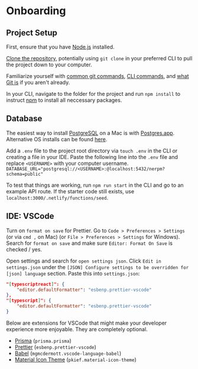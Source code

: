 # Onboarding

## Project Setup

First, ensure that you have [Node.js](https://nodejs.org/en/) installed.

[Clone the repository](https://docs.github.com/en/github/creating-cloning-and-archiving-repositories/cloning-a-repository), potentially using `git clone` in your preferred CLI to pull the project down to your computer.

Familiarize yourself with [common git commands](https://education.github.com/git-cheat-sheet-education.pdf), [CLI commands](https://www.w3schools.com/whatis/whatis_cli.asp), and [what Git is](https://www.atlassian.com/git/tutorials/what-is-git) if you aren't already.

In your CLI, navigate to the folder for the project and run `npm install` to instruct [npm](https://www.npmjs.com/about) to install all neccessary packages.

## Database

The easiest way to install [PostgreSQL](https://www.postgresql.org) on a Mac is with [Postgres.app](https://postgresapp.com).
Alternative OS installs can be found [here](https://www.postgresql.org/download/).

Add a `.env` file to the project root directory via `touch .env` in the CLI or creating a file in your IDE.
Paste the following line into the `.env` file and replace `<USERNAME>` with your computer username.
`DATABASE_URL="postgresql://<USERNAME>:@localhost:5432/nerpm?schema=public"`

To test that things are working, run `npm run start` in the CLI and go to an example API route.
If the starter code still exists, use `localhost:3000/.netlify/functions/seed`.

## IDE: VSCode

Turn on `format on save` for Prettier.
Go to `Code > Preferences > Settings` (or via `cmd ,` on Mac) (or `File > Preferences > Settings` for Windows).
Search for `format on save` and make sure `Editor: Format On Save` is checked / yes.

Open settings and search for `open settings json`.
Click `Edit in settings.json` under the `[JSON] Configure settings to be overridden for [json] language` section.
Paste this into `settings.json`:

```json
"[typescriptreact]": {
    "editor.defaultFormatter": "esbenp.prettier-vscode"
},
"[typescript]": {
    "editor.defaultFormatter": "esbenp.prettier-vscode"
}
```

Below are extensions for VSCode that might make your developer experience more enjoyable.
They are completely optional.

- [Prisma](https://marketplace.visualstudio.com/items?itemName=Prisma.prisma) (`prisma.prisma`)
- [Prettier](https://marketplace.visualstudio.com/items?itemName=esbenp.prettier-vscode) (`esbenp.prettier-vscode`)
- [Babel](https://marketplace.visualstudio.com/items?itemName=mgmcdermott.vscode-language-babel) (`mgmcdermott.vscode-language-babel`)
- [Material Icon Theme](https://marketplace.visualstudio.com/items?itemName=PKief.material-icon-theme) (`pkief.material-icon-theme`)

